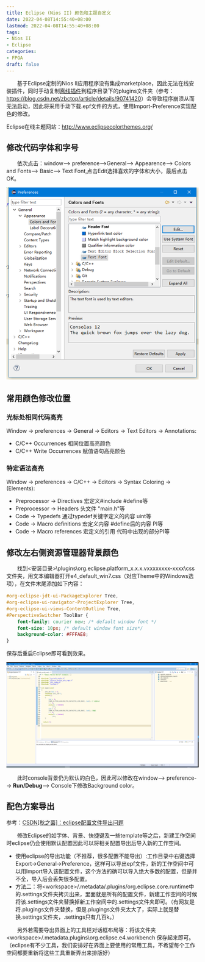 ```yaml
---
title: Eclipse (Nios II) 颜色和主题自定义
date: 2022-04-08T14:55:40+08:00
lastmod: 2022-04-08T14:55:40+08:00
tags: 
- Nios II
- Eclipse
categories: 
- FPGA
draft: false
---
```


&emsp;&emsp;基于Eclipse定制的Nios II应用程序没有集成marketplace，因此无法在线安装插件，同时手动复制[离线插件](http://eclipse-color-theme.github.com/update)到程序目录下的plugins文件夹（参考：<https://blog.csdn.net/zbctop/article/details/90741420>）会导致程序崩溃从而无法启动，因此将采用手动下载.epf文件的方式，使用Import-Preference实现配色的修改。

Eclipse在线主题网站：<http://www.eclipsecolorthemes.org/>

## 修改代码字体和字号

&emsp;&emsp;依次点击：window--> preference-->General--> Appearence--> Colors and Fonts--> Basic--> Text Font,点击Edit选择喜欢的字体和大小，最后点击OK。

![Text_Font](./images/Window-Preference-General-Appearance-Color_and_Fonts-Basic_Text_Font.png)

## 常用颜色修改位置

### 光标处相同代码高亮

Window -> preferences -> General -> Editors -> Text Editors -> Annotations:

- C/C++ Occurrences       相同位置高亮颜色
- C/C++ Write Occurrences 赋值语句高亮颜色

### 特定语法高亮

Window -> preferences -> C/C++ -> Editors -> Syntax Coloring -> (Elements):

- Preprocessor -> Directives 宏定义#include #define等
- Preprocessor -> Headers    头文件 "main.h"等
- Code -> Typedefs           通过typedef关键字定义的内容 uint等
- Code -> Macro definitions  宏定义内容 #define后的内容 PI等
- Code -> Macro references   宏定义的引用 代码中出现的部分PI等

## 修改左右侧资源管理器背景颜色

&emsp;&emsp;找到<安装目录>\plugins\org.eclipse.platform_x.x.x.vxxxxxxxx-xxxx\css文件夹，用文本编辑器打开e4_default_win7.css（对应Theme中的Windows选项），在文件末尾添加如下内容：

```css
#org-eclipse-jdt-ui-PackageExplorer Tree,
#org-eclipse-ui-navigator-ProjectExplorer Tree,
#org-eclipse-ui-views-ContentOutline Tree,
#PerspectiveSwitcher ToolBar {
    font-family: courier new; /* default window font */
    font-size: 10px; /* default window font size*/
    background-color: #FFFAE8;
}
```

保存后重启Eclipse即可看到效果。

![Eclipse-Background](./images/Eclipse-Background.png)

&emsp;&emsp;此时console背景仍为默认的白色，因此可以修改在window--> preference--> **Run/Debug**--> Console下修改Background color。

## 配色方案导出

参考：[CSDN[秋之菌]：eclipse配置文件导出问题](https://blog.csdn.net/huanghui167/article/details/8115847)

&emsp;&emsp;修改Eclipse的如字体、背景、快捷键及一些template等之后，新建工作空间时eclipse仍会使用默认配置因此可以将相关配置导出后导入新的工作空间。

- 使用eclipse的导出功能（不推荐，很多配置不能导出）:工作目录中右键选择Export->General->Preference，这样可以导出epf文件，新的工作空间中可以用Import导入该配置文件，这个方法的确可以导入绝大多数的配置，但是并不全，导入后会丢失很多配置。
- 方法二：将\<workspace>/.metadata/.plugins/org.eclipse.core.runtime中的.settings文件夹拷贝出来，里面就是所有的配置文件，新建工作空间的时候将该.settings文件夹替换掉新工作空间中的.settings文件夹即可。（有网友是将.plugings文件夹替换，但是.plugings文件夹太大了，实际上就是替换.settings文件夹，.settings只有几百k。）

&emsp;&emsp;另外若需要导出界面上的工具栏对话框布局等：将该文件夹\<workspace>/.metadata\.plugins\org.eclipse.e4.workbench 保存起来即可。（eclipse有不少工具，我们安排好在界面上要使用的常用工具，不希望每个工作空间都要重新将这些工具重新弄出来排版好）
